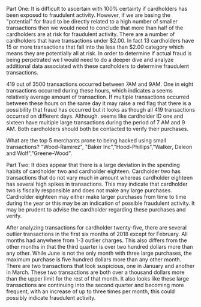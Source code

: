 Part One:
It is difficult to ascertain with 100% certainty if cardholders has been exposed to fraudulent activity. However, if we are basing the "potential" for fraud to be directly related to a high number of smaller transactions then we would need to conclude that more than half of the cardholders are at risk for fraudulent activity. There are a number of cardholders that have transactions under $2.00. In fact 13 cardholders have 15 or more transactions that fall into the less than $2.00 category which means they are potentially all at risk.  In order to determine if actual fraud is being perpetrated we I would need to  do a deeper dive and analyze additional data associated with these cardholders to determine fraudulent transactions.

419 out of 3500 transactions occurred between 7AM and 9AM. One in eight transactions occurred during these hours, which indicates a seems relatively average amount of transaction. If multiple transactions occurred between these hours on the same day it may raise a red flag that there is a possibility that fraud has occurred but it looks as though all 419 transactions occurred on different days. Although. seems like cardholder ID one and sixteen have multiple large transactions during the period of 7 AM and 9 AM. Both cardholders should both be contacted to verify their purchases.

What are the top 5 merchants prone to being hacked using small transactions? "Wood-Ramirez", "Baker Inc","Hood-Phillips","Walker, Deleon and Wolf","Greene-Wood".

Part Two:
It does appear that there is a large deviation in the spending habits of cardholder two and cardholder eighteen. Cardholder two has transactions that do not vary much in amount whereas cardholder eighteen has several high spikes in transactions. This may indicate that cardholder two is fiscally responsible and does not make any large purchases. Cardholder eighteen may either make larger purchases from time to time during the year or this may be an indication of possible fraudulent activity. It may be prudent to advise the cardholder regarding these purchases and verify.

After analyzing transactions for cardholder twenty-five, there are several outlier transactions in the first six months of 2018 except for February. All months had anywhere from 1-3 outlier charges. This also differs from the other months in that the third quarter is over two hundred dollars more than any other. While June is not the only month with three large purchases, the maximum purchase is five hundred dollars more than any other month. There are two transactions that look suspicious, one in January and another in March. These two transactions are both over a thousand dollars more than the upper limit for the rest of that month. It also looks like these large transactions are continuing into the second quarter and becoming more frequent, with an increase of up to three times per month, this could possibly indicate fraudulent activity.
